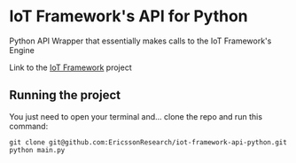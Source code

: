 # IoT Framework's API for Python

Python API Wrapper that essentially makes calls to the IoT Framework's Engine

Link to the [IoT Framework][iot-f] project


## Running the project

You just need to open your terminal and... clone the repo and run this command:

	git clone git@github.com:EricssonResearch/iot-framework-api-python.git
	python main.py

[iot-f]: https://github.com/EricssonResearch/iot-framework-engine
